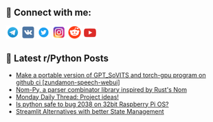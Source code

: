## 🔎 Connect with me:
[<img src="https://github.com/bullbesh/bullbesh/blob/main/images/Telegram.png" width="32" height="32" />](https://t.me/bullbesh)
[<img src="https://github.com/bullbesh/bullbesh/blob/main/images/VK.png" width="32" height="32" />](https://vk.com/bullbesh)
[<img src="https://github.com/bullbesh/bullbesh/blob/main/images/Twitter.png" width="32" height="32" />](https://twitter.com/bullbesh1)
[<img src="https://github.com/bullbesh/bullbesh/blob/main/images/Instagram.png" width="32" height="32" />](https://www.instagram.com/bullbesh)
[<img src="https://github.com/bullbesh/bullbesh/blob/main/images/Reddit.png" width="32" height="32" />](https://www.reddit.com/user/bullbesh)
[<img src="https://github.com/bullbesh/bullbesh/blob/main/images/YouTube.png" width="32" height="32" />](https://www.youtube.com/channel/UCtfjRs6uzgq5mfm8S06WTcg)

## 📕 Latest r/Python Posts
<!-- BLOG-POST-LIST:START -->
- [Make a portable version of GPT_SoVITS and torch-gpu program on github ci [zundamon-speech-webui]](https://www.reddit.com/r/Python/comments/1kkhp8k/make_a_portable_version_of_gpt_sovits_and/)
- [Nom-Py, a parser combinator library inspired by Rust&#39;s Nom](https://www.reddit.com/r/Python/comments/1kkfuiu/nompy_a_parser_combinator_library_inspired_by/)
- [Monday Daily Thread: Project ideas!](https://www.reddit.com/r/Python/comments/1kkezzz/monday_daily_thread_project_ideas/)
- [Is python safe to bug 2038 on 32bit Raspberry Pi OS?](https://www.reddit.com/r/Python/comments/1kk8uts/is_python_safe_to_bug_2038_on_32bit_raspberry_pi/)
- [Streamlit Alternatives with better State Management](https://www.reddit.com/r/Python/comments/1kk3xtn/streamlit_alternatives_with_better_state/)
<!-- BLOG-POST-LIST:END -->
